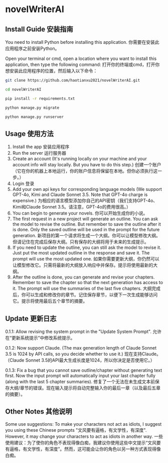 
# novelWriterAI

## Install Guide 安装指南

You need to install Python before installing this application. 你需要在安装此应用程序之前安装Python。

Open your terminal or cmd, open a location where you want to install this application, then type the following command: 打开你的终端或cmd，打开你想安装此应用程序的位置，然后输入以下命令：

```bash
git clone https://github.com/haotianxu2021/novelWriterAI.git

cd novelWriterAI

pip install -r requirements.txt

python manage.py migrate

python manage.py runserver
```

## Usage 使用方法

1. Install the app 安装应用程序
2. Run the server 运行服务器
3. Create an account (It's running locally on your machine and your account info will stay locally. But you have to do this step.) 创建一个账户（它在你的机器上本地运行，你的账户信息将保留在本地。但你必须执行这一步。）
4. Login 登录
5. Add your own api keys for corresponding language models (We support GPT-4o, Kimi and Claude Sonnet 3.5. Note that GPT-4o charge is expensive.) 为相应的语言模型添加你自己的API密钥（我们支持GPT-4o、Kimi和Claude Sonnet 3.5。请注意，GPT-4o的费用很高。）
6. You can begin to generate your novels. 你可以开始生成你的小说。
7. The first request in a new project will generate an outline. You can ask the model to revise the outline. But remember to save the outline after it is done. Only the saved outline will be used in the prompt for the future generation. 新项目的第一个请求将生成一个大纲。你可以让模型修改大纲。但请记住在完成后保存大纲。只有保存的大纲将用于未来的生成提示。
8. If you need to update the outline, you can still ask the model to revise it. Just put the most updated outline in the response and save it. The prompt will use the most updated one. 如果你需要更新大纲，你仍然可以让模型修改它。只需将最新的大纲放入响应中并保存。提示将使用最新的大纲。
9. After the outline is done, you can generate and revise your chapters. Remember to save the chapter so that the next generation has access to it. The prompt will use the summaries of the last five chapters. 大纲完成后，你可以生成和修改你的章节。记住保存章节，以便下一次生成能够访问它。提示将使用最后五个章节的摘要。

## Update 更新日志
0.1.1: Allow revising the system prompt in the "Update System Prompt". 允许在“更新系统提示”中修改系统提示。

0.1.2: Now support Claude. (The max generation length of Claude Sonnet 3.5 is 1024 by API calls, so you decide whether to use it.) 现在支持Claude。（Claude Sonnet 3.5的API最大生成长度是1024，所以你决定是否使用它。）

0.1.3: Fix a bug that you cannot save outline/chapter without generating text first. Now the input prompt will automatically input your last chapter fully (along with the last 5 chapter summaries). 修复了一个无法在未生成文本前保存大纲/章节的错误。现在输入提示将自动完整输入你的最后一章（以及最后五章的摘要）。

## Other Notes 其他说明
Some use suggestions: To make your characters not act as idiots, I suggest you using these Chinese prompts "文风要有逼格，有文学性，有深度". However, it may change your characters to act as idiots in another way. 一些使用建议：为了使你的角色不表现得像白痴，我建议你使用这些中文提示“文风要有逼格，有文学性，有深度”。然而，这可能会让你的角色以另一种方式表现得像白痴。
